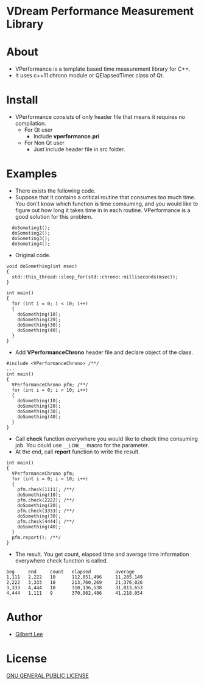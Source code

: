 VDream Performance Measurement Library
======================================

# About
  * VPerformance is a template based time measurement library for C++.
  * It uses c++11 chrono module or QElapsedTimer class of Qt.

# Install
  * VPerformance consists of only header file that means it requires no compilation.
    * For Qt user
      * Include **vperformance.pri**
    * For Non Qt user
      * Just include header file in src folder.

# Examples
  * There exists the following code.
  * Suppose that it contains a critical routine that consumes too much time. You don't know which function is time comsuming, and you would like to figure out how long it takes time in in each routine. VPerformance is a good solution for this problem.
```
  doSometing1();
  doSometing2();
  doSometing3();
  doSometing4();
```
  * Original code.
```
void doSomething(int msec)
{
  std::this_thread::sleep_for(std::chrono::milliseconds(msec));
}

int main()
{
  for (int i = 0; i < 10; i++)
  {
    doSomething(10);
    doSomething(20);
    doSomething(30);
    doSomething(40);
  }
}
```
  * Add **VPerformanceChrono** header file and declare object of the class.
```
#include <VPerformanceChrono> /**/
...
int main()
{
  VPerformanceChrono pfm; /**/
  for (int i = 0; i < 10; i++)
  {
    doSomething(10);
    doSomething(20);
    doSomething(30);
    doSomething(40);
  }
}
```
  * Call **check** function everywhere you would like to check time consuming job. You could use ```__LINE__``` macro for the parameter.
  * At the end, call **report** function to write the result.
```
int main()
{
  VPerformanceChrono pfm;
  for (int i = 0; i < 10; i++)
  {
    pfm.check(1111); /**/
    doSomething(10);
    pfm.check(2222); /**/
    doSomething(20);
    pfm.check(3333); /**/
    doSomething(30);
    pfm.check(4444); /**/
    doSomething(40);
  }
  pfm.report(); /**/
}
```
  * The result. You get count, elapsed time and average time information everywhere check function is called.
```
beg     end     count   elapsed         average
1,111   2,222   10      112,851,496     11,285,149
2,222   3,333   10      213,760,269     21,376,026
3,333   4,444   10      310,136,538     31,013,653
4,444   1,111   9       370,962,486     41,218,054
```

# Author
* [Gilbert Lee](http://www.gilgil.net)

# License
[GNU GENERAL PUBLIC LICENSE](http://www.gnu.org/copyleft/gpl.html)
